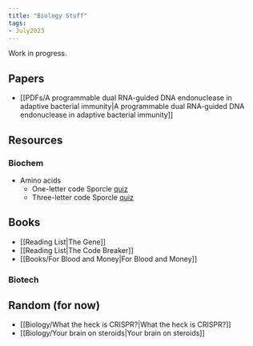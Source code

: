 ```yaml
---
title: "Biology Stuff"
tags:
- July2023
---
```

Work in progress.

## Papers
- [[PDFs/A programmable dual RNA-guided DNA endonuclease in adaptive bacterial immunity|A programmable dual RNA-guided DNA endonuclease in adaptive bacterial immunity]]
## Resources
### Biochem 
- Amino acids
	- One-letter code Sporcle [quiz](https://www.sporcle.com/games/gadget05/amino_acids_1)
	- Three-letter code Sporcle [quiz](https://www.sporcle.com/games/njz5/aminoacid3)
## Books
- [[Reading List|The Gene]]
- [[Reading List|The Code Breaker]] 
- [[Books/For Blood and Money|For Blood and Money]]
### Biotech

## Random (for now)
- [[Biology/What the heck is CRISPR?|What the heck is CRISPR?]]
- [[Biology/Your brain on steroids|Your brain on steroids]]
